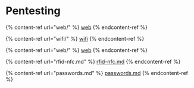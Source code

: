 # Pentesting



{% content-ref url="web/" %}
[web](web/)
{% endcontent-ref %}

{% content-ref url="wifi/" %}
[wifi](wifi/)
{% endcontent-ref %}

{% content-ref url="web/" %}
[web](web/)
{% endcontent-ref %}

{% content-ref url="rfid-nfc.md" %}
[rfid-nfc.md](rfid-nfc.md)
{% endcontent-ref %}

{% content-ref url="passwords.md" %}
[passwords.md](passwords.md)
{% endcontent-ref %}

